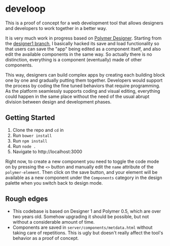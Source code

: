 develoop
========

This is a proof of concept for a web development tool that allows designers and developers to work together in a better way.

It is very much work in progress based on [Polymer Designer](https://github.com/Polymer/designer). Starting from the [designer1 branch](https://github.com/Polymer/designer/tree/designer1), I basically hacked its save and load functionality so that users can save the "app" being edited as a component itself, and also edit the available components in the same way. So actually there is no distinction, everything is a component (eventually) made of other components.

This way, designers can build complex apps by creating each building block one by one and gradually putting them together. Developers would support the process by coding the fine tuned behaviors that require programming. As the platform seamlessly supports coding and visual editing, everything could happen in the same place without the need of the usual abrupt division between design and development phases.

## Getting Started

1. Clone the repo and `cd` in
2. Run `bower install`
3. Run `npm install`
4. Run `node .`
5. Navigate to http://localhost:3000

Right now, to create a new component you need to toggle the code mode on by pressing the `<>` button and manually edit the `name` attribute of the `polymer-element`. Then click on the save button, and your element will be available as a new component under the `Components` category in the design palette when you switch back to design mode.

## Rough edges

- This codebase is based on Designer 1 and Polymer 0.5, which are over two years old. Somehow upgrading it should be possible, but not without a considerable amount of time.
- Components are saved in `server/components/metdata.html` without taking care of repetitions. This is ugly but doesn't really affect the tool's behavior as a proof of concept.
